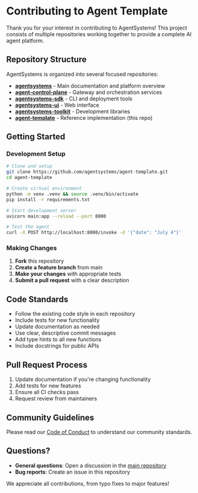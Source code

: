 # Contributing to Agent Template

Thank you for your interest in contributing to AgentSystems! This project consists of multiple repositories working together to provide a complete AI agent platform.

## Repository Structure

AgentSystems is organized into several focused repositories:

- **[agentsystems](https://github.com/agentsystems/agentsystems)** - Main documentation and platform overview
- **[agent-control-plane](https://github.com/agentsystems/agent-control-plane)** - Gateway and orchestration services
- **[agentsystems-sdk](https://github.com/agentsystems/agentsystems-sdk)** - CLI and deployment tools
- **[agentsystems-ui](https://github.com/agentsystems/agentsystems-ui)** - Web interface
- **[agentsystems-toolkit](https://github.com/agentsystems/agentsystems-toolkit)** - Development libraries
- **[agent-template](https://github.com/agentsystems/agent-template)** - Reference implementation (this repo)

## Getting Started

### Development Setup
```bash
# Clone and setup
git clone https://github.com/agentsystems/agent-template.git
cd agent-template

# Create virtual environment
python -m venv .venv && source .venv/bin/activate
pip install -r requirements.txt

# Start development server
uvicorn main:app --reload --port 8000

# Test the agent
curl -X POST http://localhost:8000/invoke -d '{"date": "July 4"}'
```

### Making Changes
1. **Fork** this repository
2. **Create a feature branch** from main
3. **Make your changes** with appropriate tests
4. **Submit a pull request** with a clear description

## Code Standards

- Follow the existing code style in each repository
- Include tests for new functionality
- Update documentation as needed
- Use clear, descriptive commit messages
- Add type hints to all new functions
- Include docstrings for public APIs

## Pull Request Process

1. Update documentation if you're changing functionality
2. Add tests for new features
3. Ensure all CI checks pass
4. Request review from maintainers

## Community Guidelines

Please read our [Code of Conduct](CODE_OF_CONDUCT.md) to understand our community standards.

## Questions?

- **General questions**: Open a discussion in the [main repository](https://github.com/agentsystems/agentsystems)
- **Bug reports**: Create an issue in this repository

We appreciate all contributions, from typo fixes to major features!

